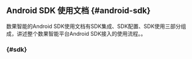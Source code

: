## Android SDK 使用文档 {#android-sdk}

数果智能的Android SDK使用文档有SDK集成、SDK配置、SDK使用三部分组成，讲述整个数果智能平台Android SDK接入的使用流程。。

###  {#sdk}



